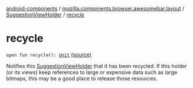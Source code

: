 [android-components](../../index.md) / [mozilla.components.browser.awesomebar.layout](../index.md) / [SuggestionViewHolder](index.md) / [recycle](./recycle.md)

# recycle

`open fun recycle(): `[`Unit`](https://kotlinlang.org/api/latest/jvm/stdlib/kotlin/-unit/index.html) [(source)](https://github.com/mozilla-mobile/android-components/blob/master/components/browser/awesomebar/src/main/java/mozilla/components/browser/awesomebar/layout/SuggestionViewHolder.kt#L25)

Notifies this [SuggestionViewHolder](index.md) that it has been recycled. If this holder (or its views) keep references to
large or expensive data such as large bitmaps, this may be a good place to release those resources.

